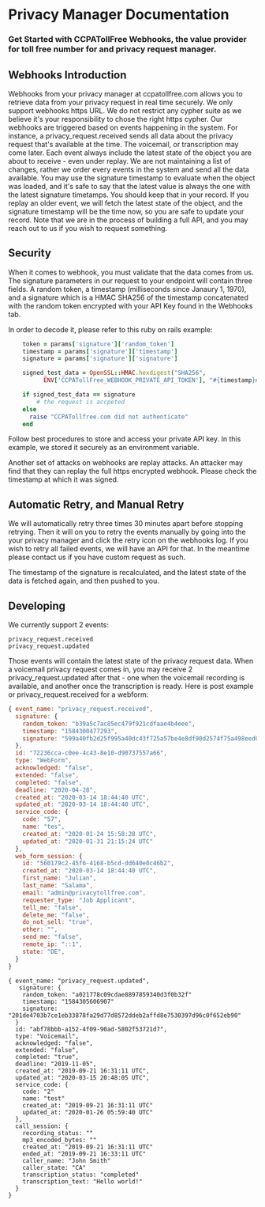 # Privacy Manager Documentation

### Get Started with CCPATollFree Webhooks, the value provider for toll free number for and privacy request manager.  ###

## Webhooks Introduction ##

Webhooks from your privacy manager at ccpatollfree.com allows you to retrieve data from your privacy request in real time securely. We only support webhooks https URL. We do not restrict any cypher suite as we believe it's your responsibility to chose the right https cypher. Our webhooks are triggered based on events happening in the system. For instance, a privacy_request.received sends all data about the privacy request that's available at the time. The voicemail, or transcription may come later. Each event always include the latest state of the object you are about to receive - even under replay. We are not maintaining a list of changes, rather we order every events in the system and send all the data available. You may use the signature timestamp to evaluate when the object was loaded, and it's safe to say that the latest value is always the one with the latest signature timetamps. You should keep that in your record. If you replay an older event, we will fetch the latest state of the object, and the signature timestamp will be the time now, so you are safe to update your record. Note that we are in the process of building a full API, and you may reach out to us if you wish to request something.

## Security ##

When it comes to webhook, you must validate that the data comes from us. The signature parameters in our request to your endpoint will contain three fields. A random token, a timestamp (milliseconds since Janaury 1, 1970), and a signature which is a HMAC SHA256 of the timestamp concatenated with the random token encrypted with your API Key found in the Webhooks tab. 

In order to decode it, please refer to this ruby on rails example:

```ruby
    token = params['signature']['random_token']
    timestamp = params['signature']['timestamp']
    signature = params['signature']['signature']

    signed_test_data = OpenSSL::HMAC.hexdigest("SHA256",
          ENV['CCPATollFree_WEBHOOK_PRIVATE_API_TOKEN'], "#{timestamp}#{token}")

    if signed_test_data == signature
        # the request is accpeted
    else
      raise "CCPATollfree.com did not authenticate"
    end
```

Follow best procedures to store and access your private API key. In this example, we stored it securely as an environment variable.

Another set of attacks on webhooks are replay attacks. An attacker may find that they can replay the full https encrypted webhook. Please check the timestamp at which it was signed. 

## Automatic Retry, and Manual Retry ##

We will automatically retry three times 30 minutes apart before stopping retrying. Then it will on you to retry the events manually by going into the your privacy manager and click the retry icon on the webhooks log. If you wish to retry all failed events, we will have an API for that. In the meantime please contact us if you have custom request as such.

The timestamp of the signature is recalculated, and the latest state of the data is fetched again, and then pushed to you. 


## Developing ##

We currently support 2 events:

```
privacy_request.received
privacy_request.updated
```

Those events will contain the latest state of the privacy request data. When a voicemail privacy request comes in, you may receive 2 privacy_request.updated after that - one when the voicemail recording is available, and another once the transcription is ready. Here is post example or privacy_request.received for a webform:

```javascript
{ event_name: "privacy_request.received",
  signature: {
    random_token: "b39a5c7ac85ec479f921cdfaae4b4eee",
    timestamp: "1584300477293",
    signature: "599a40fb2d25f995a40dc43f725a57be4e8df90d2574f75a498eed0d00bebaeb"
  },
  id: "72236cca-c0ee-4c43-8e10-d90737557a66",
  type: "WebForm",
  acknowledged: "false",
  extended: "false",
  completed: "false",
  deadline: "2020-04-28",
  created_at: "2020-03-14 18:44:40 UTC",
  updated_at: "2020-03-14 18:44:40 UTC",
  service_code: {
    code: "57",
    name: "tes",
    created_at: "2020-01-24 15:58:28 UTC",
    updated_at: "2020-01-31 21:15:24 UTC"
  },
  web_form_session: { 
    id: "560179c2-45f6-4168-b5cd-dd640e0c46b2",
    created_at: "2020-03-14 18:44:40 UTC",
    first_name: "Julian",
    last_name: "Salama",
    email: "admin@privacytollfree.com",
    requester_type: "Job Applicant",
    tell_me: "false",
    delete_me: "false",
    do_not_sell: "true",
    other: "",
    send_me: "false",
    remote_ip: "::1",
    state: "DE",
  }
}
```



```
{ event_name: "privacy_request.updated",
   signature: {
    random_token: "a021778c09cdae8897859340d3f0b32f"
    timestamp: "1584305606907"
    signature: "201de4703b7ce1eb33878fa29d77d8572ddeb2affd8e7530397d96c0f652eb90"
  }
  id: "abf78bbb-a152-4f09-90ad-5802f53721d7",
  type: "Voicemail",
  acknowledged: "false",
  extended: "false",
  completed: "true",
  deadline: "2019-11-05",
  created_at: "2019-09-21 16:31:11 UTC",
  updated_at: "2020-03-15 20:48:05 UTC",
  service_code: {
    code: "2"
    name: "test"
    created_at: "2019-09-21 16:31:11 UTC"
    updated_at: "2020-01-26 05:59:40 UTC"
  },
  call_session: {
    recording_status: ""
    mp3_encoded_bytes: ""
    created_at: "2019-09-21 16:31:11 UTC"
    ended_at: "2019-09-21 16:33:11 UTC"
    caller_name: "John Smith"
    caller_state: "CA"
    transcription_status: "completed"
    transcription_text: "Hello world!"
  }
}

```





